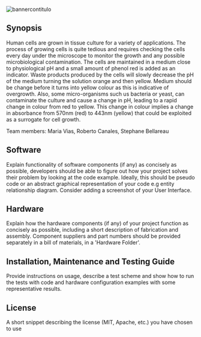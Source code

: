 ![bannercontitulo](https://user-images.githubusercontent.com/29516994/31561950-8fde3d6e-b051-11e7-9256-09d1ddc9d834.png)

## Synopsis
Human cells are grown in tissue culture for a variety of applications. The process of growing cells is quite tedious and requires checking the cells every day under the microscope to monitor the growth and any possible microbiological contamination. The cells are maintained in a medium close to physiological pH and a small amount of phenol red is added as an indicator. Waste products produced by the cells will slowly decrease the pH of the medium turning the solution orange and then yellow. Medium should be change before it turns into yellow colour as this is indicative of overgrowth. Also, some micro-organisms such us bacteria or yeast, can contaminate the culture and cause a change in pH, leading to a rapid change in colour from red to yellow. This change in colour implies a change in absorbance from 570nm (red) to 443nm (yellow) that could be exploited as a surrogate for cell growth.

Team members:
Maria Vias, Roberto Canales, Stephane Bellareau

## Software

Explain functionality of software components (if any) as concisely as possible, developers should be able to figure out how your project solves their problem by looking at the code example. Ideally, this should be pseudo code or an abstract graphical representation of your code e.g entity relationship diagram. Consider adding a screenshot of your User Interface.

## Hardware

Explain how the hardware components (if any) of your project function as concisely as possible, including a short description of fabrication and assembly. Component suppliers and part numbers should be provided separately in a bill of materials, in a 'Hardware Folder'.

## Installation, Maintenance and Testing Guide

Provide instructions on usage, describe a test scheme and show how to run the tests with code and hardware configuration examples with some representative results.

## License

A short snippet describing the license (MIT, Apache, etc.) you have chosen to use
